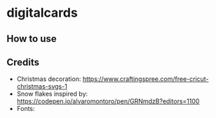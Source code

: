 # digitalcards

## How to use

## Credits

- Christmas decoration: https://www.craftingspree.com/free-cricut-christmas-svgs-1
- Snow flakes inspired by: https://codepen.io/alvaromontoro/pen/GRNmdzB?editors=1100
- Fonts:
